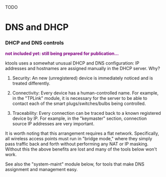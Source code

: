 
TODO

# DNS and DHCP

### DHCP and DNS controls

<p style="color:purple"><b>not included yet: still being prepared for publication...</b></p>

ktools uses a somewhat unusual DHCP and DNS configuration: IP addresses and
hostnames are assigned manually in the DHCP server.  Why?

  1. Security: An new (unregistered) device is immediately noticed and is
  treated differently.
  
  2. Connectivity: Every device has a human-controlled name.  For example,
  in the "TPLink" module, it is necessary for the server to be able to
  contact each of the smart plugs/switches/bulbs being controlled.
  
  3. Traceability: Every connection can be traced back to a known
  registered device by IP.  For example, in the "keymaster" section,
  connection source IP addresses are very important.

It is worth noting that this arrangement requires a flat network.
Specifically, all wireless access points must run in "bridge mode," where
they simply pass traffic back and forth without performing any NAT or IP
masking.  Without this the above benefits are lost and many of the tools
below won't work.

See also the "system-maint" module below, for tools that make DNS assignment and management easy.
